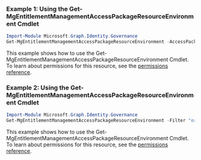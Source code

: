 ### Example 1: Using the Get-MgEntitlementManagementAccessPackageResourceEnvironment Cmdlet
```powershell
Import-Module Microsoft.Graph.Identity.Governance
Get-MgEntitlementManagementAccessPackageResourceEnvironment -AccessPackageResourceEnvironmentId $accessPackageResourceEnvironmentId
```
This example shows how to use the Get-MgEntitlementManagementAccessPackageResourceEnvironment Cmdlet.
To learn about permissions for this resource, see the [permissions reference](/graph/permissions-reference).
### Example 2: Using the Get-MgEntitlementManagementAccessPackageResourceEnvironment Cmdlet
```powershell
Import-Module Microsoft.Graph.Identity.Governance
Get-MgEntitlementManagementAccessPackageResourceEnvironment -Filter "originSystem eq 'SharePointOnline'" 
```
This example shows how to use the Get-MgEntitlementManagementAccessPackageResourceEnvironment Cmdlet.
To learn about permissions for this resource, see the [permissions reference](/graph/permissions-reference).
